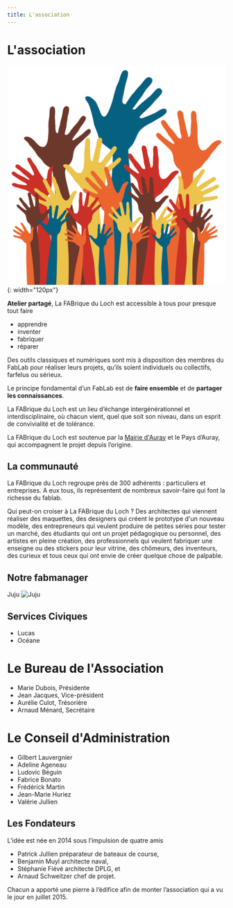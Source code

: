 ```yaml
---
title: L'association
---
```


# L'association
![Association](assets/images/association.jpg){: width="120px"}

**Atelier partagé**, La FABrique du Loch est accessible à tous pour presque tout faire
- apprendre
- inventer
- fabriquer
- réparer

Des outils classiques et numériques sont mis à disposition des membres du FabLab pour réaliser leurs projets, qu’ils soient individuels ou collectifs, farfelus ou sérieux.

Le principe fondamental d’un FabLab est de **faire ensemble** et de **partager les connaissances**.

La FABrique du Loch est un lieu d’échange intergénérationnel et interdisciplinaire, où chacun vient, quel que soit son niveau, dans un esprit de convivialité et de tolérance.


La FABrique du Loch est soutenue par la [Mairie d'Auray](http://www.auray.fr) et le Pays d’Auray, qui accompagnent le projet depuis l’origine.

## La communauté

La FABrique du Loch regroupe près de 300 adhérents : particuliers et entreprises. A eux tous, ils représentent de nombreux savoir-faire qui font la richesse du fablab.

Qui peut-on croiser à La FABrique du Loch ? Des architectes qui viennent réaliser des maquettes, des designers qui créent le prototype d'un nouveau modèle, des entrepreneurs qui veulent produire de petites séries pour tester un marché, des étudiants qui ont un projet pédagogique ou personnel, des artistes en pleine création, des professionnels qui veulent fabriquer une enseigne ou des stickers pour leur vitrine, des chômeurs, des inventeurs, des curieux et tous ceux qui ont envie de créer quelque chose de palpable.

## Notre fabmanager

Juju
![Juju](assets/images/juju-NB.jpg)

## Services Civiques
- Lucas
- Océane

# Le Bureau de l'Association

- Marie Dubois, Présidente
- Jean Jacques, Vice-président
- Aurélie Culot, Trésorière
- Arnaud Ménard, Secrétaire

# Le Conseil d'Administration
- Gilbert Lauvergnier
- Adeline Ageneau
- Ludovic Béguin
- Fabrice Bonato
- Frédérick Martin
- Jean-Marie Huriez
- Valérie Jullien

## Les Fondateurs
L’idée est née en 2014 sous l’impulsion de quatre amis
- Patrick Jullien préparateur de bateaux de course,
- Benjamin Muyl architecte naval,
- Stéphanie Fiévé architecte DPLG, et
- Arnaud Schweitzer chef de projet.

Chacun a apporté une pierre à l’édifice afin de monter l’association qui a vu le jour en juillet 2015.
